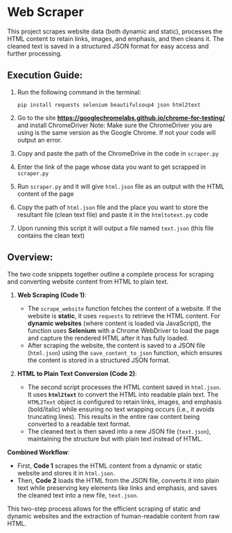 # Web Scraper
This project scrapes website data (both dynamic and static), processes the HTML content to retain links, images, and emphasis, and then cleans it. The cleaned text is saved in a structured JSON format for easy access and further processing.

## Execution Guide:
1. Run the following command in the terminal:
   ```
   pip install requests selenium beautifulsoup4 json html2text
   ```

2. Go to the site **https://googlechromelabs.github.io/chrome-for-testing/** and install ChromeDriver
   Note: Make sure the ChromeDriver you are using is the same version as the Google Chrome. If not your code will output an error.

3. Copy and paste the path of the ChromeDrive in the code in `scraper.py`

4. Enter the link of the page whose data you want to get scrapped in `scraper.py`

5. Run `scraper.py` and it will give `html.json` file as an output with the HTML content of the page

6. Copy the path of `html.json` file and the place you want to store the resultant file (clean text file) and paste it in the `htmltotext.py` code

7. Upon running this script it will output a file named `text.json` (this file contains the clean text)

## Overview:
The two code snippets together outline a complete process for scraping and converting website content from HTML to plain text.

1. **Web Scraping (Code 1)**:  
   - The `scrape_website` function fetches the content of a website. If the website is **static**, it uses `requests` to retrieve the HTML content. For **dynamic websites** (where content is loaded via JavaScript), the function uses **Selenium** with a Chrome WebDriver to load the page and capture the rendered HTML after it has fully loaded.  
   - After scraping the website, the content is saved to a JSON file (`html.json`) using the `save_content_to_json` function, which ensures the content is stored in a structured JSON format.

2. **HTML to Plain Text Conversion (Code 2)**:  
   - The second script processes the HTML content saved in `html.json`. It uses **`html2text`** to convert the HTML into readable plain text. The `HTML2Text` object is configured to retain links, images, and emphasis (bold/italic) while ensuring no text wrapping occurs (i.e., it avoids truncating lines). This results in the entire raw content being converted to a readable text format.
   - The cleaned text is then saved into a new JSON file (`text.json`), maintaining the structure but with plain text instead of HTML.

**Combined Workflow**:
   - First, **Code 1** scrapes the HTML content from a dynamic or static website and stores it in `html.json`.
   - Then, **Code 2** loads the HTML from the JSON file, converts it into plain text while preserving key elements like links and emphasis, and saves the cleaned text into a new file, `text.json`.

This two-step process allows for the efficient scraping of static and dynamic websites and the extraction of human-readable content from raw HTML.
